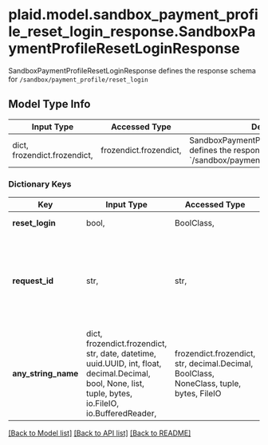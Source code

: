 # plaid.model.sandbox_payment_profile_reset_login_response.SandboxPaymentProfileResetLoginResponse

SandboxPaymentProfileResetLoginResponse defines the response schema for `/sandbox/payment_profile/reset_login`

## Model Type Info
Input Type | Accessed Type | Description | Notes
------------ | ------------- | ------------- | -------------
dict, frozendict.frozendict,  | frozendict.frozendict,  | SandboxPaymentProfileResetLoginResponse defines the response schema for &#x60;/sandbox/payment_profile/reset_login&#x60; | 

### Dictionary Keys
Key | Input Type | Accessed Type | Description | Notes
------------ | ------------- | ------------- | ------------- | -------------
**reset_login** | bool,  | BoolClass,  | &#x60;true&#x60; if the call succeeded | 
**request_id** | str,  | str,  | A unique identifier for the request, which can be used for troubleshooting. This identifier, like all Plaid identifiers, is case sensitive. | 
**any_string_name** | dict, frozendict.frozendict, str, date, datetime, uuid.UUID, int, float, decimal.Decimal, bool, None, list, tuple, bytes, io.FileIO, io.BufferedReader,  | frozendict.frozendict, str, decimal.Decimal, BoolClass, NoneClass, tuple, bytes, FileIO | any string name can be used but the value must be the correct type | [optional]

[[Back to Model list]](../../README.md#documentation-for-models) [[Back to API list]](../../README.md#documentation-for-api-endpoints) [[Back to README]](../../README.md)

